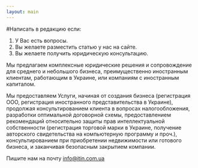 ```yaml
---
layout: main
---
```


#Написать в редакцию если:

1. У Вас есть вопросы.
2. Вы желаете разместить статью у нас на сайте.
3. Вы желаете получить юридическую консультацию.

Мы предлагаем комплексные юридические решения и сопровождение для среднего и небольшого бизнеса, преимущественно иностранным клиентам, работающим в Украине, или компаниям с иностранным капиталом.

Мы предоставляем Услуги, начиная от создания бизнеса (регистрация ООО, регистрация иностранного представительства в Украине), продолжая консультированием клиента в вопросах налогообложения, разработки оптимальной договорной схемы, предоставлением рекомендаций относительно защиты прав интеллектуальной собственности (регистрация торговой марки в Украине, получение авторского свидетельства на компьютерную программу и проч.), консультированием при приобретении недвижимости или готового бизнеса, и заканчивая безопасным закрытием компании.

Пишите нам на почту <a href="mailto:info@itin.com.ua">info@itin.com.ua</a>


